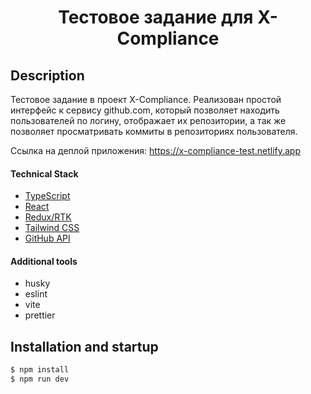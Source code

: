 <h1 align="center">Тестовое задание для X-Compliance</h1>

## Description

Тестовое задание в проект X-Compliance. Реализован простой интерфейс к сервису github.com, который позволяет находить пользователей по логину, отображает их репозитории, а так же позволяет просматривать коммиты в репозиториях пользователя. 

Ссылка на деплой приложения: https://x-compliance-test.netlify.app

#### Technical Stack

- [TypeScript](https://www.typescriptlang.org/)
- [React](https://reactjs.org)
- [Redux/RTK](https://redux-toolkit.js.org/)
- [Tailwind CSS](https://tailwindcss.com/)
- [GitHub API](https://developer.github.com/v3/)

#### Additional tools

- husky
- eslint
- vite
- prettier

## Installation and startup

```bash
$ npm install
$ npm run dev
```
